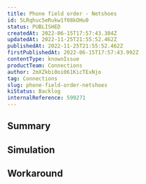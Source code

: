 ```yaml
---
title: Phone field order - Netshoes
id: 5LRqhuc5eRukw1f08kOHu0
status: PUBLISHED
createdAt: 2022-06-15T17:57:43.384Z
updatedAt: 2022-11-25T21:55:52.462Z
publishedAt: 2022-11-25T21:55:52.462Z
firstPublishedAt: 2022-06-15T17:57:43.992Z
contentType: knownIssue
productTeam: Connections
author: 2mXZkbi0oi061KicTExNjo
tag: Connections
slug: phone-field-order-netshoes
kiStatus: Backlog
internalReference: 599271
---
```


## Summary



## Simulation



## Workaround



